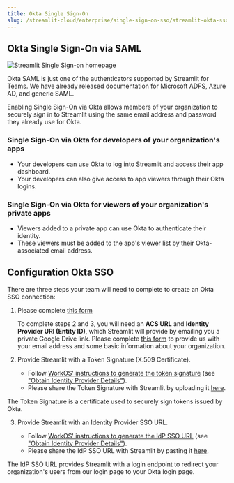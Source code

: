```yaml
---
title: Okta Single Sign-On
slug: /streamlit-cloud/enterprise/single-sign-on-sso/streamlit-okta-sso
---
```


## Okta Single Sign-On via SAML

![Streamlit Single Sign-on homepage](/images/sso_homescreen.png)

Okta SAML is just one of the authenticators supported by Streamlit for Teams. We have already released documentation for Microsoft ADFS, Azure AD, and generic SAML.

Enabling Single Sign-On via Okta allows members of your organization to securely sign in to Streamlit using the same email address and password they already use for Okta.

### Single Sign-On via Okta for developers of your organization's apps

- Your developers can use Okta to log into Streamlit and access their app dashboard.
- Your developers can also give access to app viewers through their Okta logins.

### Single Sign-On via Okta for viewers of your organization's private apps

- Viewers added to a private app can use Okta to authenticate their identity.
- These viewers must be added to the app's viewer list by their Okta-associated email address.

## Configuration Okta SSO

There are three steps your team will need to complete to create an Okta SSO connection:

1. Please complete [this form](https://docs.google.com/forms/d/e/1FAIpQLSenELJzAZaBV8852b-HJMeecO_LAwYJ6zuYbXLK0lMVexCF4Q/viewform)

   To complete steps 2 and 3, you will need an **ACS URL** and **Identity Provider URI (Entity ID)**, which Streamlit will provide by emailing you a private Google Drive link. Please complete [this form](https://forms.gle/5E3pUrB8vwp66ZPc9) to provide us with your email address and some basic information about your organization.

2. Provide Streamlit with a Token Signature (X.509 Certificate).

   - Follow [WorkOS' instructions to generate the token signature](https://workos.com/docs/integrations/azure-ad-saml/overview) (see ["Obtain Identity Provider Details"](https://workos.com/docs/integrations/azure-ad-saml/obtain-identity-provider-details)).
   - Please share the Token Signature with Streamlit by uploading it [here](https://docs.google.com/forms/d/e/1FAIpQLSdtV7hdpMEgfbK4E7BqeYNTcDrT6IqjOfSvIA48SoNAeIhcgw/viewform?usp=sf_link).

<Note>

The Token Signature is a certificate used to securely sign tokens issued by Okta.
</Note>

3. Provide Streamlit with an Identity Provider SSO URL.

   - Follow [WorkOS' instructions to generate the IdP SSO URL](https://workos.com/docs/integrations/azure-ad-saml/overview) (see ["Obtain Identity Provider Details"](https://workos.com/docs/integrations/azure-ad-saml/obtain-identity-provider-details)).
   - Please share the IdP SSO URL with Streamlit by pasting it [here](https://docs.google.com/forms/d/e/1FAIpQLSdtV7hdpMEgfbK4E7BqeYNTcDrT6IqjOfSvIA48SoNAeIhcgw/viewform?usp=sf_link).

<Note>

The IdP SSO URL provides Streamlit with a login endpoint to redirect your organization's users from our login page to your Okta login page.

</Note>
